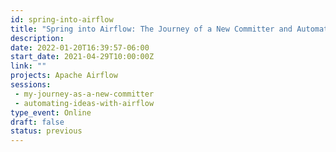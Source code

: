 ```yaml
---
id: spring-into-airflow
title: "Spring into Airflow: The Journey of a New Committer and Automating Ideas with Airflow"
description: 
date: 2022-01-20T16:39:57-06:00
start_date: 2021-04-29T10:00:00Z
link: "" 
projects: Apache Airflow
sessions:
 - my-journey-as-a-new-committer
 - automating-ideas-with-airflow
type_event: Online
draft: false
status: previous
---
```




